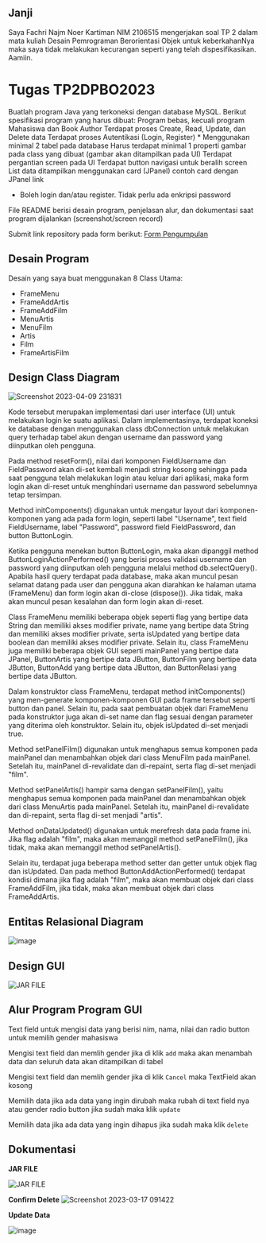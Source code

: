 ## Janji
Saya Fachri Najm Noer Kartiman NIM 2106515 mengerjakan soal TP 2
dalam mata kuliah Desain Pemrograman Berorientasi Objek untuk keberkahanNya
maka saya tidak melakukan kecurangan seperti yang telah dispesifikasikan.
Aamiin.

# Tugas TP2DPBO2023
Buatlah program Java yang terkoneksi dengan database MySQL. Berikut spesifikasi program yang harus dibuat:
Program bebas, kecuali program Mahasiswa dan Book Author
Terdapat proses Create, Read, Update, dan Delete data
Terdapat proses Autentikasi (Login, Register) *
Menggunakan minimal 2 tabel pada database
Harus terdapat minimal 1 properti gambar pada class yang dibuat (gambar akan ditampilkan pada UI)
Terdapat pergantian screen pada UI
Terdapat button navigasi untuk beralih screen
List data ditampilkan menggunakan card (JPanel)
contoh card dengan JPanel link
* Boleh login dan/atau register. Tidak perlu ada enkripsi password


File README berisi desain program, penjelasan alur, dan dokumentasi saat program dijalankan (screenshot/screen record)

Submit link repository pada form berikut: [Form Pengumpulan](https://forms.gle/rvb1hKxbQVuYNbhKA) 

## Desain Program
Desain yang saya buat menggunakan 8 Class Utama:
* FrameMenu
* FrameAddArtis
* FrameAddFilm
* MenuArtis
* MenuFilm
* Artis
* Film
* FrameArtisFilm
## Design Class Diagram
![Screenshot 2023-04-09 231831](https://user-images.githubusercontent.com/92314386/230784265-ef12f477-a2e4-4326-b0a7-f01f30d51b17.png)

Kode tersebut merupakan implementasi dari user interface (UI) untuk melakukan login ke suatu aplikasi. Dalam implementasinya, terdapat koneksi ke database dengan menggunakan class dbConnection untuk melakukan query terhadap tabel akun dengan username dan password yang diinputkan oleh pengguna.

Pada method resetForm(), nilai dari komponen FieldUsername dan FieldPassword akan di-set kembali menjadi string kosong sehingga pada saat pengguna telah melakukan login atau keluar dari aplikasi, maka form login akan di-reset untuk menghindari username dan password sebelumnya tetap tersimpan.

Method initComponents() digunakan untuk mengatur layout dari komponen-komponen yang ada pada form login, seperti label "Username", text field FieldUsername, label "Password", password field FieldPassword, dan button ButtonLogin.

Ketika pengguna menekan button ButtonLogin, maka akan dipanggil method ButtonLoginActionPerformed() yang berisi proses validasi username dan password yang diinputkan oleh pengguna melalui method db.selectQuery(). Apabila hasil query terdapat pada database, maka akan muncul pesan selamat datang pada user dan pengguna akan diarahkan ke halaman utama (FrameMenu) dan form login akan di-close (dispose()). Jika tidak, maka akan muncul pesan kesalahan dan form login akan di-reset.

Class FrameMenu memiliki beberapa objek seperti flag yang bertipe data String dan memiliki akses modifier private, name yang bertipe data String dan memiliki akses modifier private, serta isUpdated yang bertipe data boolean dan memiliki akses modifier private. Selain itu, class FrameMenu juga memiliki beberapa objek GUI seperti mainPanel yang bertipe data JPanel, ButtonArtis yang bertipe data JButton, ButtonFilm yang bertipe data JButton, ButtonAdd yang bertipe data JButton, dan ButtonRelasi yang bertipe data JButton.

Dalam konstruktor class FrameMenu, terdapat method initComponents() yang men-generate komponen-komponen GUI pada frame tersebut seperti button dan panel. Selain itu, pada saat pembuatan objek dari FrameMenu pada konstruktor juga akan di-set name dan flag sesuai dengan parameter yang diterima oleh konstruktor. Selain itu, objek isUpdated di-set menjadi true.

Method setPanelFilm() digunakan untuk menghapus semua komponen pada mainPanel dan menambahkan objek dari class MenuFilm pada mainPanel. Setelah itu, mainPanel di-revalidate dan di-repaint, serta flag di-set menjadi "film".

Method setPanelArtis() hampir sama dengan setPanelFilm(), yaitu menghapus semua komponen pada mainPanel dan menambahkan objek dari class MenuArtis pada mainPanel. Setelah itu, mainPanel di-revalidate dan di-repaint, serta flag di-set menjadi "artis".

Method onDataUpdated() digunakan untuk merefresh data pada frame ini. Jika flag adalah "film", maka akan memanggil method setPanelFilm(), jika tidak, maka akan memanggil method setPanelArtis().

Selain itu, terdapat juga beberapa method setter dan getter untuk objek flag dan isUpdated. Dan pada method ButtonAddActionPerformed() terdapat kondisi dimana jika flag adalah "film", maka akan membuat objek dari class FrameAddFilm, jika tidak, maka akan membuat objek dari class FrameAddArtis.


## Entitas Relasional Diagram
![image](https://user-images.githubusercontent.com/92314386/230784376-2824d317-7619-4fd6-a481-403d3f455272.png)

## Design GUI
![JAR FILE](design.png)

## Alur Program Program GUI

Text field untuk mengisi data yang berisi nim, nama, nilai dan radio button untuk memilih gender mahasiswa

Mengisi text field dan memlih gender jika di klik `add` maka akan menambah data dan seluruh data akan ditampilkan di tabel

Mengisi text field dan memlih gender jika di klik `Cancel` maka TextField akan kosong

Memilih data jika ada data yang ingin dirubah maka rubah di text field nya atau gender radio button jika sudah maka klik `update`

Memilih data jika ada data yang ingin dihapus jika sudah maka klik `delete`

## Dokumentasi
**JAR FILE**

![JAR FILE](jar-file.png)

**Confirm Delete**
![Screenshot 2023-03-17 091422](https://user-images.githubusercontent.com/92314386/225795247-c63588f5-dc34-4781-9fc3-ee32bde74b70.png)

**Update Data**

![image](https://user-images.githubusercontent.com/92314386/225795139-feaef12f-4d59-4941-a108-e91bc4f8921e.png)

